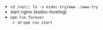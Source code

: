 - `cd /var/; ln -s esdoc-try/www ./www-try`
- start nginx (esdoc-hosting)
- `npm run forever`
  - or `npm run start`
